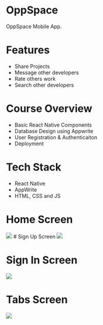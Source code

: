 # OppSpace
OppSpace Mobile App.

# Features
* Share Projects
* Message other developers
* Rate others work
* Search other developers

# Course Overview
* Basic React Native Components
* Database Design using Appwrite
* User Registration & Authenticaiton
* Deployment

# Tech Stack
* React Native
* AppWrite
* HTML, CSS and JS

# Home Screen
<img src="assets/images/banner.png">
# Sign Up Screen
<img src="assets/images/banner.png">

# Sign In Screen
<img src="assets/images/banner.png">  

# Tabs Screen
<img src="assets/images/banner.png">  